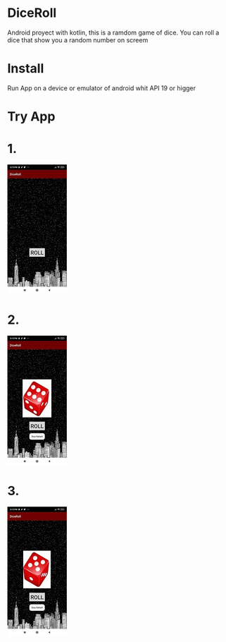 # DiceRoll
Android proyect with kotlin, this is a ramdom game of dice. You can roll a dice that show you a random number on screem

# Install 

Run App on a device or emulator of android whit API 19 or higger

# Try App 

# 1.
![image](1.jpg)

# 2.
![image](2.jpg)

# 3.
![image](3.jpg)


